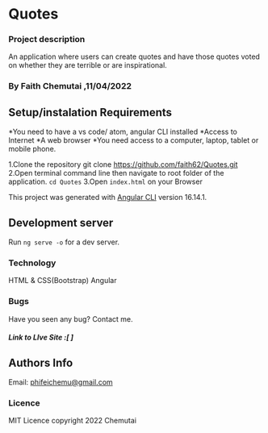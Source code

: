 # Quotes
### Project description
 An application where users can create quotes and have those quotes voted on whether they are terrible or are inspirational. 
 ### By Faith Chemutai ,11/04/2022
 ## Setup/instalation Requirements
*You need to have a vs code/ atom, angular CLI installed
*Access to Internet
*A web browser
*You need access to a computer, laptop, tablet or mobile phone.

 1.Clone the repository
 git clone https://github.com/faith62/Quotes.git
 2.Open terminal command line then navigate to root folder of the application. `cd Quotes`
 3.Open `index.html`  on your Browser

This project was generated with [Angular CLI](https://github.com/angular/angular-cli) version 16.14.1.

## Development server

Run `ng serve -o` for a dev server.

### Technology
HTML & CSS(Bootstrap)
Angular 

### Bugs
 <p>Have you seen any bug? Contact me.</p>


 ##### Link to LIve Site :[ ]

 ## Authors Info
Email: phifeichemu@gmail.com
  
 ### Licence
 MIT Licence
 copyright 2022 Chemutai






